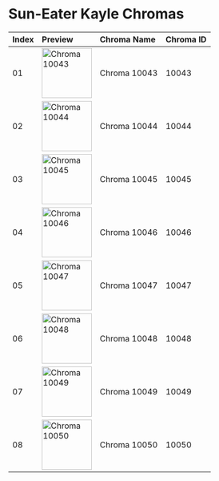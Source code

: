 # Sun-Eater Kayle Chromas

| Index | Preview | Chroma Name | Chroma ID |
|:---|:---|:---|:---|
| 01 | <img src='https://raw.communitydragon.org/latest/plugins/rcp-be-lol-game-data/global/default/v1/champion-chroma-images/10/10043.png' alt='Chroma 10043' width='100'> | Chroma 10043 | 10043 |
| 02 | <img src='https://raw.communitydragon.org/latest/plugins/rcp-be-lol-game-data/global/default/v1/champion-chroma-images/10/10044.png' alt='Chroma 10044' width='100'> | Chroma 10044 | 10044 |
| 03 | <img src='https://raw.communitydragon.org/latest/plugins/rcp-be-lol-game-data/global/default/v1/champion-chroma-images/10/10045.png' alt='Chroma 10045' width='100'> | Chroma 10045 | 10045 |
| 04 | <img src='https://raw.communitydragon.org/latest/plugins/rcp-be-lol-game-data/global/default/v1/champion-chroma-images/10/10046.png' alt='Chroma 10046' width='100'> | Chroma 10046 | 10046 |
| 05 | <img src='https://raw.communitydragon.org/latest/plugins/rcp-be-lol-game-data/global/default/v1/champion-chroma-images/10/10047.png' alt='Chroma 10047' width='100'> | Chroma 10047 | 10047 |
| 06 | <img src='https://raw.communitydragon.org/latest/plugins/rcp-be-lol-game-data/global/default/v1/champion-chroma-images/10/10048.png' alt='Chroma 10048' width='100'> | Chroma 10048 | 10048 |
| 07 | <img src='https://raw.communitydragon.org/latest/plugins/rcp-be-lol-game-data/global/default/v1/champion-chroma-images/10/10049.png' alt='Chroma 10049' width='100'> | Chroma 10049 | 10049 |
| 08 | <img src='https://raw.communitydragon.org/latest/plugins/rcp-be-lol-game-data/global/default/v1/champion-chroma-images/10/10050.png' alt='Chroma 10050' width='100'> | Chroma 10050 | 10050 |
